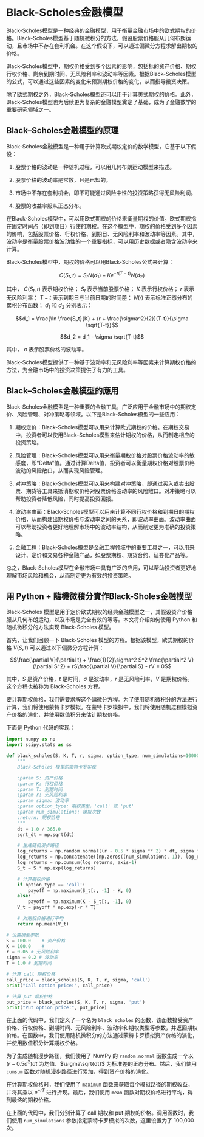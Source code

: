 # Black-Scholes金融模型

Black-Scholes模型是一种经典的金融模型，用于衡量金融市场中的欧式期权的价格。Black-Scholes模型基于随机微积分的方法，假设股票价格服从几何布朗运动，且市场中不存在套利机会。在这个假设下，可以通过偏微分方程求解出期权的价格。

Black-Scholes模型中，期权价格受到多个因素的影响，包括标的资产价格、期权行权价格、剩余到期时间、无风险利率和波动率等因素。根据Black-Scholes模型的公式，可以通过这些因素的变化来预测期权价格的变化，从而指导投资决策。

除了欧式期权之外，Black-Scholes模型还可以用于计算美式期权的价格。此外，Black-Scholes模型也为后续更为复杂的金融模型奠定了基础，成为了金融数学的重要研究领域之一。

## Black–Scholes金融模型的原理

Black-Scholes金融模型是一种用于计算欧式期权定价的数学模型，它基于以下假设：

1. 股票价格的波动是一种随机过程，可以用几何布朗运动模型来描述。

2. 股票价格的波动率是常数，且是已知的。

3. 市场中不存在套利机会，即不可能通过风险中性的投资策略获得无风险利润。

4. 股票的收益率服从正态分布。

在Black-Scholes模型中，可以用欧式期权的价格来衡量期权的价值。欧式期权指在固定时间点（即到期日）行使的期权。在这个模型中，期权的价格受到多个因素的影响，包括股票价格、行权价格、到期日、无风险利率和波动率等因素。其中，波动率是衡量股票价格波动性的一个重要指标，可以用历史数据或者隐含波动率来计算。

Black-Scholes模型中，期权的价格可以用Black-Scholes公式来计算：

$$C(S_t, t) = S_t N(d_1) - Ke^{-r(T-t)}N(d_2)$$

其中， $C(S_t, t)$ 表示期权价格； $S_t$ 表示当前股票价格； $K$ 表示行权价格； $r$ 表示无风险利率； $T-t$ 表示到期日与当前日期的时间差； $N(\cdot)$ 表示标准正态分布的累积分布函数； $d_1$ 和 $d_2$ 分别表示：

$$d_1 = \frac{\ln \frac{S_t}{K} + (r + \frac{\sigma^2}{2})(T-t)}{\sigma \sqrt{T-t}}$$

$$d_2 = d_1 - \sigma \sqrt{T-t}$$

其中， $\sigma$ 表示股票价格的波动率。

Black-Scholes模型提供了一种基于波动率和无风险利率等因素来计算期权价格的方法，为金融市场中的投资决策提供了有力的工具。

## Black–Scholes金融模型的應用

Black-Scholes金融模型是一种重要的金融工具，广泛应用于金融市场中的期权定价、风险管理、对冲策略等领域。以下是Black-Scholes模型的一些应用：

1. 期权定价：Black-Scholes模型可以用来计算欧式期权的价格。在期权交易中，投资者可以使用Black-Scholes模型来估计期权的价格，从而制定相应的投资策略。

2. 风险管理：Black-Scholes模型可以用来衡量期权价格对股票价格波动率的敏感度，即“Delta”值。通过计算Delta值，投资者可以衡量期权价格对股票价格波动的风险敞口，从而实现风险管理。

3. 对冲策略：Black-Scholes模型可以用来构建对冲策略，即通过买入或卖出股票、期货等工具来抵消期权价格对股票价格波动率的风险敞口。对冲策略可以帮助投资者降低风险，同时提高投资回报。

4. 波动率曲面：Black-Scholes模型可以用来计算不同行权价格和到期日的期权价格，从而构建出期权价格与波动率之间的关系，即波动率曲面。波动率曲面可以帮助投资者更好地理解市场中的波动率结构，从而制定更为准确的投资策略。

5. 金融工程：Black-Scholes模型是金融工程领域中的重要工具之一，可以用来设计、定价和交易各种金融产品，如股票期权、期货合约、证券化产品等。

总之，Black-Scholes模型在金融市场中具有广泛的应用，可以帮助投资者更好地理解市场风险和机会，从而制定更为有效的投资策略。

## 用 Python + 隨機微積分實作Black-Sholes金融模型

Black-Scholes 模型是用于定价欧式期权的经典金融模型之一，其假设资产价格服从几何布朗运动，以及市场是完全有效的等等。本文将介绍如何使用 Python 和随机微积分的方法实现 Black-Scholes 模型。

首先，让我们回顾一下 Black-Scholes 模型的方程。根据该模型，欧式期权的价格 $V(S, t)$ 可以通过以下偏微分方程计算：

$$\frac{\partial V}{\partial t} + \frac{1}{2}\sigma^2 S^2 \frac{\partial^2 V}{\partial S^2} + rS\frac{\partial V}{\partial S} - rV = 0$$

其中，$S$ 是资产价格，$t$ 是时间，$\sigma$ 是波动率，$r$ 是无风险利率，$V$ 是期权价格。这个方程也被称为 Black-Scholes 方程。

要计算期权价格，我们需要求解这个偏微分方程。为了使用随机微积分的方法进行计算，我们将使用蒙特卡罗模拟。在蒙特卡罗模拟中，我们将使用随机过程模拟资产价格的演化，并使用数值积分来估计期权价格。

下面是 Python 代码的实现：

```py
import numpy as np
import scipy.stats as ss

def black_scholes(S, K, T, r, sigma, option_type, num_simulations=100000):
    """
    Black-Scholes 模型的蒙特卡罗实现

    :param S: 资产价格
    :param K: 行权价格
    :param T: 到期时间
    :param r: 无风险利率
    :param sigma: 波动率
    :param option_type: 期权类型，'call' 或 'put'
    :param num_simulations: 模拟次数
    :return: 期权价格
    """
    dt = 1.0 / 365.0
    sqrt_dt = np.sqrt(dt)

    # 生成随机漫步路径
    log_returns = np.random.normal((r - 0.5 * sigma ** 2) * dt, sigma * sqrt_dt, (num_simulations, int(T / dt)))
    log_returns = np.concatenate([np.zeros((num_simulations, 1)), log_returns], axis=1)
    log_returns = np.cumsum(log_returns, axis=1)
    S_t = S * np.exp(log_returns)

    # 计算期权价格
    if option_type == 'call':
        payoff = np.maximum(S_t[:, -1] - K, 0)
    else:
        payoff = np.maximum(K - S_t[:, -1], 0)
    V_t = payoff * np.exp(-r * T)

    # 对期权价格进行平均
    return np.mean(V_t)

# 设置模型参数
S = 100.0    # 资产价格
K = 100.0    #
r = 0.05 # 无风险利率
sigma = 0.2 # 波动率
T = 1.0 # 到期时间

# 计算 call 期权价格
call_price = black_scholes(S, K, T, r, sigma, 'call')
print("Call option price:", call_price)

# 计算 put 期权价格
put_price = black_scholes(S, K, T, r, sigma, 'put')
print("Put option price:", put_price)
```

在上面的代码中，我们定义了一个名为 `black_scholes` 的函数，该函数接受资产价格、行权价格、到期时间、无风险利率、波动率和期权类型等参数，并返回期权价格。在函数中，我们使用随机微积分的方法通过蒙特卡罗模拟资产价格的演化，并使用数值积分计算期权价格。

为了生成随机漫步路径，我们使用了 NumPy 的 `random.normal` 函数生成一个以 $(r - 0.5\sigma^2)dt$ 为均值、$\sigma\sqrt{dt}$ 为标准差的正态分布。然后，我们使用 `cumsum` 函数对随机漫步路径进行累加，得到资产价格的演化。

在计算期权价格时，我们使用了 `maximum` 函数来获取每个模拟路径的期权收益，并将其乘以 $e^{-rT}$ 进行折现。最后，我们使用 `mean` 函数对期权价格进行平均，得到最终的期权价格。

在上面的代码中，我们分别计算了 call 期权和 put 期权的价格。调用函数时，我们使用 `num_simulations` 参数指定蒙特卡罗模拟的次数，这里设置为了 100,000 次。
